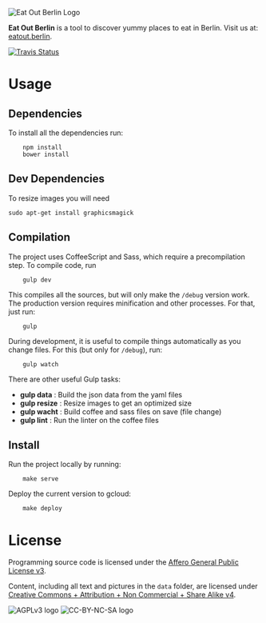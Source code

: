 
![Eat Out Berlin Logo](https://cdn.rawgit.com/kostspielig/eatout/master/style/images/eatoutb.png)

**Eat Out Berlin** is a tool to discover yummy places to eat in Berlin.
Visit us at: [eatout.berlin](https://eatout.sinusoid.es/).

[![Travis Status](https://travis-ci.org/kostspielig/eatout.svg?branch=master)](https://travis-ci.org/kostspielig/eatout)

# Usage

## Dependencies

To install all the dependencies run:
```
    npm install
    bower install
```

## Dev Dependencies

To resize images you will need
```
sudo apt-get install graphicsmagick
```

## Compilation

The project uses CoffeeScript and Sass, which require a precompilation
step.  To compile code, run
```
    gulp dev
```

This compiles all the sources, but will only make the `/debug` version
work. The production version requires minification and other
processes.  For that, just run:
```
    gulp
```

During development, it is useful to compile things automatically as
you change files.  For this (but only for `/debug`), run:
```
    gulp watch
```

There are other useful Gulp tasks:

* **gulp data** : Build the json data from the yaml files
* **gulp resize** : Resize images to get an optimized size
* **gulp wacht** : Build coffee and sass files on save (file change)
* **gulp lint** : Run the linter on the coffee files

## Install

Run the project locally by running:
```
    make serve
```

Deploy the current version to gcloud:
```
    make deploy
```

# License

Programming source code is licensed under the
[Affero General Public License v3](https://www.gnu.org/licenses/agpl-3.0.html).

Content, including all text and pictures in the `data` folder, are licensed under
[Creative Commons + Attribution + Non Commercial + Share Alike v4](https://creativecommons.org/licenses/by-nc-sa/4.0/).

![AGPLv3 logo](https://www.gnu.org/graphics/agplv3-155x51.png)
![CC-BY-NC-SA logo](https://i.creativecommons.org/l/by-nc-sa/4.0/88x31.png)
